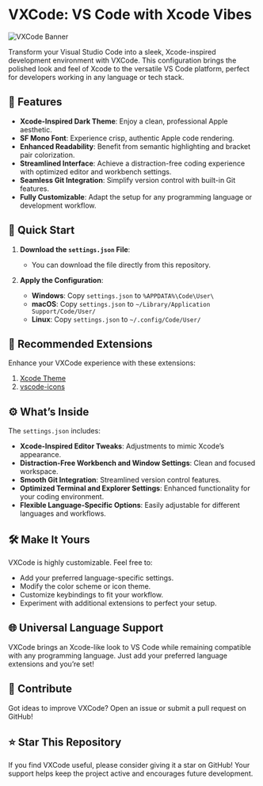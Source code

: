 # VXCode: VS Code with Xcode Vibes

![VXCode Banner](https://i.ibb.co/196V8QS/image-1.png)


Transform your Visual Studio Code into a sleek, Xcode-inspired development environment with VXCode. This configuration brings the polished look and feel of Xcode to the versatile VS Code platform, perfect for developers working in any language or tech stack.

## 🎨 Features

- **Xcode-Inspired Dark Theme**: Enjoy a clean, professional Apple aesthetic.
- **SF Mono Font**: Experience crisp, authentic Apple code rendering.
- **Enhanced Readability**: Benefit from semantic highlighting and bracket pair colorization.
- **Streamlined Interface**: Achieve a distraction-free coding experience with optimized editor and workbench settings.
- **Seamless Git Integration**: Simplify version control with built-in Git features.
- **Fully Customizable**: Adapt the setup for any programming language or development workflow.

## 🚀 Quick Start

1. **Download the `settings.json` File**:
   - You can download the file directly from this repository.

2. **Apply the Configuration**:
   - **Windows**: Copy `settings.json` to `%APPDATA%\Code\User\`
   - **macOS**: Copy `settings.json` to `~/Library/Application Support/Code/User/`
   - **Linux**: Copy `settings.json` to `~/.config/Code/User/`

## 🔌 Recommended Extensions

Enhance your VXCode experience with these extensions:

1. [Xcode Theme](https://marketplace.visualstudio.com/items?itemName=MateoCERQUETELLA.xcode-12-theme)
2. [vscode-icons](https://marketplace.visualstudio.com/items?itemName=vscode-icons-team.vscode-icons)

## ⚙️ What’s Inside

The `settings.json` includes:

- **Xcode-Inspired Editor Tweaks**: Adjustments to mimic Xcode’s appearance.
- **Distraction-Free Workbench and Window Settings**: Clean and focused workspace.
- **Smooth Git Integration**: Streamlined version control features.
- **Optimized Terminal and Explorer Settings**: Enhanced functionality for your coding environment.
- **Flexible Language-Specific Options**: Easily adjustable for different languages and workflows.

## 🛠 Make It Yours

VXCode is highly customizable. Feel free to:

- Add your preferred language-specific settings.
- Modify the color scheme or icon theme.
- Customize keybindings to fit your workflow.
- Experiment with additional extensions to perfect your setup.

## 🌐 Universal Language Support

VXCode brings an Xcode-like look to VS Code while remaining compatible with any programming language. Just add your preferred language extensions and you’re set!

## 🤝 Contribute

Got ideas to improve VXCode? Open an issue or submit a pull request on GitHub!

## ⭐ Star This Repository

If you find VXCode useful, please consider giving it a star on GitHub! Your support helps keep the project active and encourages future development.
